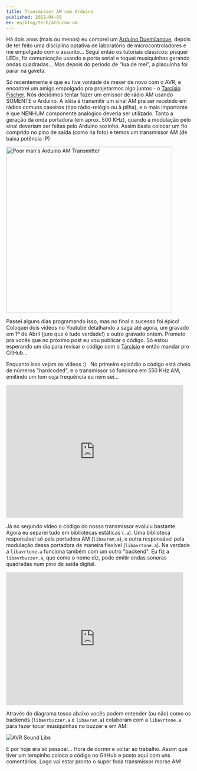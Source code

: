 ```yaml
---
title: Transmissor AM com Arduino
published: 2012-04-09
en: en/blog/tech/arduino-am
---
```


Há dois anos (mais ou menos) eu comprei um [Arduino Duemilanove][1],
depois de ter feito uma disciplina optativa de laboratório de microcontroladores e me empolgado com o assunto...
Segui então os tutoriais clássicos: pisquei LEDs, fiz comunicação usando a porta serial e toquei musiquinhas gerando ondas quadradas...
Mas depois do período de "lua de mel", a plaquinha foi parar na gaveta.

Só recentemente é que eu tive vontade de mexer de novo com o AVR,
e encontrei um amigo empolgado pra projetarmos algo juntos - o [Tarcísio Fischer][2].
Nós decidimos tentar fazer um emissor de rádio AM usando SOMENTE o Arduino.
A idéia é transmitir um sinal AM pra ser recebido em rádios comuns caseiros (tipo rádio-relógio ou à pilha),
e o mais importante é que NENHUM componente analógico deveria ser utilizado.
Tanto a geração da onda portadora (em aprox. 500 KHz), quando a modulação pelo sinal deveriam ser feitas pelo Arduino sozinho.
Assim basta colocar um fio comprido no pino de saída (como na foto) e temos um transmissor AM (de baixa potência :P)

<div id="imgdiv-avr"><style type="text/css" scoped> #imgdiv-avr img { width:450px };</style>

 ![Poor man's Arduino AM Transmitter](/files/imgs/2012-04_arduino-am-sshot.png)

</div>

<!--more-->

Passei alguns dias programando isso, mas no final o sucesso foi épico!  
Coloquei dois vídeos no Youtube detalhando a saga até agora, um gravado em 1º de Abril (juro que é tudo verdade!) e outro gravado ontem.
Prometo pra vocês que no próximo post eu vou publicar o código.
Só estou esperando um dia para revisar o código com o [Tarcísio][3] e então mandar pro GitHub...

Enquanto isso vejam os vídeos :)  
No primeiro episódio o código está cheio de números "hardcoded",
e o transmissor só funciona em 550 KHz AM, emitindo um tom cuja frequência eu nem sei...

<iframe src="http://www.youtube.com/embed/u9-OP354o0E?rel=0" frameborder="0" width="480" height="360"></iframe>

Já no segundo vídeo o código do nosso transmissor evoluiu bastante.
Agora eu separei tudo em bibliotecas estáticas (`.a`).
Uma biblioteca responsável só pela portadora AM (`libavram.a`),
e outra responsável pela modulação dessa portadora de maneira flexível (`libavrtone.a`).
Na verdade a `libavrtone.a` funciona também com um outro "backend".
Eu fiz a `libavrbuzzer.a`, que como o nome diz, pode emitir ondas sonoras quadradas num pino de saída digital.

<iframe src="http://www.youtube.com/embed/SCeraTloUNA?rel=0" frameborder="0" width="480" height="360"></iframe>

Através do diagrama tosco abaixo vocês podem entender (ou não) como os backends (`libavrbuzzer.a` e `libavram.a`)
colaboram com a `libavrtone.a` para fazer tocar musiquinhas no buzzer e em AM:

![AVR Sound Libs](/files/imgs/2012-04_AVRSoundLibs.png)

E por hoje era só pessoal... Hora de dormir e voltar ao trabalho.
Assim que tiver um tempinho coloco o código no GitHub e posto aqui com uns comentários.
Logo vai estar pronto o super foda transmissor morse AM!

[1]: <http://arduino.cc/en/Main/arduinoBoardDuemilanove>
[2]: <http://tarcisiofischer.wordpress.com/>
[3]: <http://tarcisiofischer.wordpress.com/>
